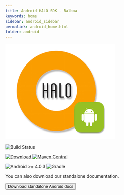 ```yaml
---
title: Android HALO SDK - Balboa
keywords: home
sidebar: android_sidebar
permalink: android_home.html
folder: android
---
```


![mobgen_logo_top_black.png](./images/halo-android.png)

![Build Status](https://supermercado.mobgen.com:8443/plugins/servlet/wittified/build-status/HALO-AS2)

[![Download](https://api.bintray.com/packages/halo-mobgen/maven/HALO/images/download.svg) ](https://bintray.com/halo-mobgen/maven/HALO/_latestVersion)
[![Maven Central](https://maven-badges.herokuapp.com/maven-central/com.mobgen.halo.android/halo-sdk/badge.svg)](https://maven-badges.herokuapp.com/maven-central/com.mobgen.halo.android/halo-sdk/badge.svg)

![Android >= 4.0.3](https://img.shields.io/badge/Android-%3E=%204.0.3-blue.svg)
![Gradle](https://img.shields.io/badge/Gradle-compatible-brightgreen.svg)

You can also download our standalone documentation.

<a href="./pdf/android-documentation.pdf" target="_blank">
  <button type="button" class="btn btn-default" aria-label="Left Align">
    <span class="fa fa-download" aria-hidden="true"></span> Download standalone Android docs
  </button>
</a>
